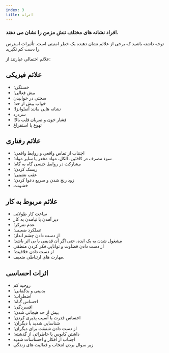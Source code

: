 ```yaml
---
index: 3
title: اثرات
---
```

### افراد نشانه های مختلف تنش مزمن را نشان می دهند.

توجه داشته باشید که برخی از علائم نشان دهنده یک خطر امنیتی است. تأثیرات استرس را دست کم نگیرید.

علائم احتمالی عبارتند از:

## علائم فیزیکی

*   خستگی؛
*   بیش فعالی؛
*   سختی در خوابیدن
*   خواب بیش از حد؛
*   نشانه هایی مانند آنفلوانزا؛
*   سردرد
*   فشار خون و ضربان قلب بالا؛
*   تهوع یا استفراغ

## علائم رفتاری

*   اجتناب از تماس واقعی و روابط واقعی؛
*   سوء مصرف در کافئین، الکل، مواد مخدر یا سایر مواد؛
*   مشارکت در روابط جنسی گاه به گاه؛
*   ریسک کردن؛
*   عقب نشینی؛
*   زود رنج شدن و سریع دعوا کردن؛
*   خشونت

## علائم مربوط به کار

*   ساعت کار طولانی
*   دیر آمدن یا نیامدن به کار
*   عدم تمرکز؛
*   عملکرد ضعیف؛
*   از دست دادن چشم انداز؛
*   مشغول شدن به یک ایده، حتی اگر آن قدیمی یا بی اثر باشد؛
*   از دست دادن قضاوت و توانایی فکر کردن منطقی
*   از دست دادن خلاقیت؛
*   مهارت های ارتباطی ضعیف.

## اثرات احساسی

*   روحیه کم
*   بدبینی و بدگمانی؛
*   اضطراب؛
*   احساس گناه؛
*   افسردگی؛
*   بیش از حد هیجانی شدن؛
*   احساس قدرت یا آسیب پذیری کردن؛
*   شناسایی شدید با دیگران؛
*   از دست دادن شفقت برای دیگران؛
*   داشتن کابوس یا خاطراتی از گذشته؛
*   اجتناب از افکار و احساسات شدید
*   زیر سوال بردن انتخاب و فعالیت های زندگی